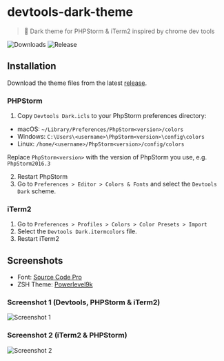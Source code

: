 # devtools-dark-theme

> 🎨 Dark theme for PHPStorm & iTerm2 inspired by chrome dev tools

![Downloads](https://img.shields.io/github/downloads/jamiestraw/devtools-dark-theme/total.svg)
![Release](https://img.shields.io/github/release/jamiestraw/devtools-dark-theme.svg)

## Installation

Download the theme files from the latest [release](https://github.com/jamiestraw/devtools-dark-theme/releases).

### PHPStorm

1.  Copy `Devtools Dark.icls` to your PhpStorm preferences directory:
  - macOS: `~/Library/Preferences/PhpStorm<version>/colors`
  - Windows: `C:\Users\<username>\PhpStorm<version>\config\colors`
  - Linux:  `/home/<username>/PhpStorm<version>/config/colors`
  
  Replace `PhpStorm<version>` with the version of PhpStorm you use, e.g. `PhpStorm2016.3`

2. Restart PhpStorm
3. Go to `Preferences > Editor > Colors & Fonts` and select the `Devtools Dark` scheme.

### iTerm2

1. Go to `Preferences > Profiles > Colors > Color Presets > Import`
2. Select the `Devtools Dark.itermcolors` file.
3. Restart iTerm2

## Screenshots

- Font: [Source Code Pro](https://github.com/adobe-fonts/source-code-pro)
- ZSH Theme: [Powerlevel9k](https://github.com/bhilburn/powerlevel9k)

### Screenshot 1 (Devtools, PHPStorm & iTerm2)
![Screenshot 1](https://github.com/jamiestraw/devtools-dark-theme/raw/master/screenshots/screenshot1.png)

### Screenshot 2 (iTerm2 & PHPStorm)
![Screenshot 2](https://github.com/jamiestraw/devtools-dark-theme/raw/master/screenshots/screenshot2.png)

